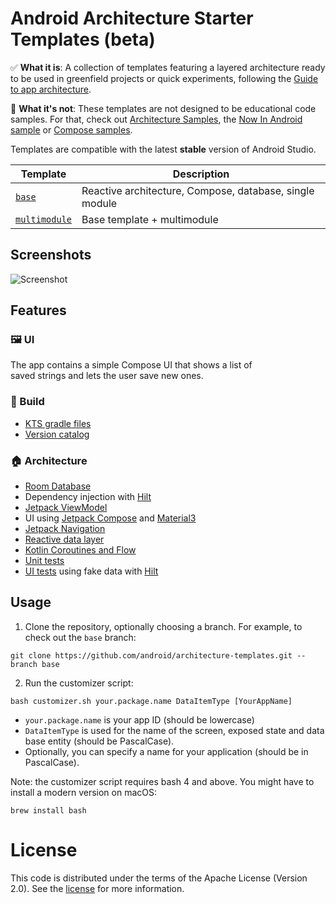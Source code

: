 Android Architecture Starter Templates (beta)
==================

✅ **What it is**: A collection of templates featuring a layered architecture ready to be used in greenfield projects
or quick experiments, following the [Guide to app architecture](https://developer.android.com/topic/architecture).

🙅 **What it's not**: These templates are not designed to be educational code samples. For that, check out [Architecture Samples](https://github.com/android/architecture-samples), the [Now In Android sample](https://github.com/android/nowinandroid) or [Compose samples](https://github.com/android/compose-samples).

Templates are compatible with the latest **stable** version of Android Studio.

| Template  | Description |
| ------------- | ------------- |
| [`base`](https://github.com/android/architecture-templates/tree/base)  | Reactive architecture, Compose, database, single module  |
| [`multimodule`](https://github.com/android/architecture-templates/tree/multimodule)  | Base template + multimodule  |

## Screenshots

<img src="screenshot.png" alt="Screenshot">

## Features

### 🖼️ UI
      
The app contains a simple Compose UI that shows a list of <br>
saved strings and lets the user save new ones.<br>
      
### 🧱 Build

* [KTS gradle files](https://docs.gradle.org/current/userguide/kotlin_dsl.html)
* [Version catalog](https://docs.gradle.org/current/userguide/platforms.html)

### 🏠 Architecture

* [Room Database](https://developer.android.com/training/data-storage/room)
* Dependency injection with [Hilt](https://developer.android.com/training/dependency-injection/hilt-android)
* [Jetpack ViewModel](https://developer.android.com/topic/libraries/architecture/viewmodel)
* UI using [Jetpack Compose](https://developer.android.com/jetpack/compose) and
[Material3](https://developer.android.com/jetpack/androidx/releases/compose-material3)
* [Jetpack Navigation](https://developer.android.com/jetpack/compose/navigation)
* [Reactive data layer](https://developer.android.com/topic/architecture/data-layer)
* [Kotlin Coroutines and Flow](https://developer.android.com/kotlin/coroutines)
* [Unit tests](https://developer.android.com/training/testing/local-tests)
* [UI tests](https://developer.android.com/jetpack/compose/testing) using fake data with
[Hilt](https://developer.android.com/training/dependency-injection/hilt-testing)

## Usage

1. Clone the repository, optionally choosing a branch. For example, to check out the `base` branch:

```
git clone https://github.com/android/architecture-templates.git --branch base
```

2. Run the customizer script:

```
bash customizer.sh your.package.name DataItemType [YourAppName]
```

* `your.package.name` is your app ID (should be lowercase)
* `DataItemType` is used for the name of the screen, exposed state and data base entity
(should be PascalCase).
* Optionally, you can specify a name for your application (should be in PascalCase).

Note: the customizer script requires bash 4 and above. You might have to install a modern version
on macOS:

```
brew install bash
```

# License

This code is distributed under the terms of the Apache License (Version 2.0). See the
[license](LICENSE) for more information.
